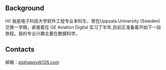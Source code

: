 ## Background 

Hi! 我是电子科技大学软件工程专业本科生，曾在Uppsala University (Sweden) 交换一学期，紧接着在 GE Aviation Digital 实习了半年,目前正准备着开始下一段旅程。我的专业兴趣主要在数据科学。


## Contacts
邮箱：pjqhappy@126.com